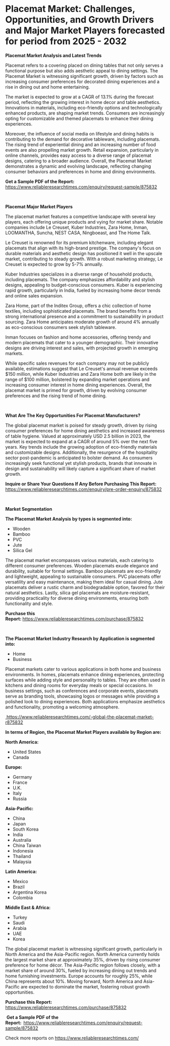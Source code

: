 <p><h1>Placemat Market: Challenges, Opportunities, and Growth Drivers and Major Market Players forecasted for period from 2025 - 2032</h1></p><p><strong>Placemat Market Analysis and Latest Trends</strong></p>
<p><p>Placemat refers to a covering placed on dining tables that not only serves a functional purpose but also adds aesthetic appeal to dining settings. The Placemat Market is witnessing significant growth, driven by factors such as increasing consumer preferences for decorated dining experiences and a rise in dining out and home entertaining.</p><p>The market is expected to grow at a CAGR of 13.1% during the forecast period, reflecting the growing interest in home decor and table aesthetics. Innovations in materials, including eco-friendly options and technologically enhanced products, are shaping market trends. Consumers are increasingly opting for customizable and themed placemats to enhance their dining experiences.</p><p>Moreover, the influence of social media on lifestyle and dining habits is contributing to the demand for decorative tableware, including placemats. The rising trend of experiential dining and an increasing number of food events are also propelling market growth. Retail expansion, particularly in online channels, provides easy access to a diverse range of placemat designs, catering to a broader audience. Overall, the Placemat Market demonstrates a dynamic and evolving landscape, reflecting changing consumer behaviors and preferences in home and dining environments.</p></p>
<p><strong>Get a Sample PDF of the Report:&nbsp;</strong> <a href="https://www.reliableresearchtimes.com/enquiry/request-sample/875832?utm_campaign=3297&utm_medium=2&utm_source=Github&utm_content=ia&utm_term=21032025&utm_id=placemat">https://www.reliableresearchtimes.com/enquiry/request-sample/875832</a></p>
<p>&nbsp;</p>
<p><strong>Placemat Major Market Players</strong></p>
<p><p>The placemat market features a competitive landscape with several key players, each offering unique products and vying for market share. Notable companies include Le Creuset, Kuber Industries, Zara Home, Inman, LOOMANTHA, Suncha, NEST CASA, Ningboeast, and The Home Talk.</p><p>Le Creuset is renowned for its premium kitchenware, including elegant placemats that align with its high-brand prestige. The company's focus on durable materials and aesthetic design has positioned it well in the upscale market, contributing to steady growth. With a robust marketing strategy, Le Creuset is expected to grow by 5-7% annually.</p><p>Kuber Industries specializes in a diverse range of household products, including placemats. The company emphasizes affordability and stylish designs, appealing to budget-conscious consumers. Kuber is experiencing rapid growth, particularly in India, fueled by increasing home decor trends and online sales expansion.</p><p>Zara Home, part of the Inditex Group, offers a chic collection of home textiles, including sophisticated placemats. The brand benefits from a strong international presence and a commitment to sustainability in product sourcing. Zara Home anticipates moderate growth of around 4% annually as eco-conscious consumers seek stylish tableware.</p><p>Inman focuses on fashion and home accessories, offering trendy and modern placemats that cater to a younger demographic. Their innovative designs are driving interest and sales, with projected growth in emerging markets.</p><p>While specific sales revenues for each company may not be publicly available, estimations suggest that Le Creuset's annual revenue exceeds $150 million, while Kuber Industries and Zara Home both are likely in the range of $100 million, bolstered by expanding market operations and increasing consumer interest in home dining experiences. Overall, the placemat market is primed for growth, driven by evolving consumer preferences and the rising trend of home dining.</p></p>
<p>&nbsp;</p>
<p><strong>What Are The Key Opportunities For Placemat Manufacturers?</strong></p>
<p><p>The global placemat market is poised for steady growth, driven by rising consumer preferences for home dining aesthetics and increased awareness of table hygiene. Valued at approximately USD 2.5 billion in 2023, the market is expected to expand at a CAGR of around 5% over the next five years. Key trends include the growing adoption of eco-friendly materials and customizable designs. Additionally, the resurgence of the hospitality sector post-pandemic is anticipated to bolster demand. As consumers increasingly seek functional yet stylish products, brands that innovate in design and sustainability will likely capture a significant share of market growth.</p></p>
<p><strong>Inquire or Share Your Questions If Any Before Purchasing This Report:</strong> <a href="https://www.reliableresearchtimes.com/enquiry/pre-order-enquiry/875832?utm_campaign=3297&utm_medium=2&utm_source=Github&utm_content=ia&utm_term=21032025&utm_id=placemat">https://www.reliableresearchtimes.com/enquiry/pre-order-enquiry/875832</a></p>
<p>&nbsp;</p>
<p><strong>Market Segmentation</strong></p>
<p><strong>The Placemat Market Analysis by types is segmented into:</strong></p>
<p><ul><li>Wooden</li><li>Bamboo</li><li>PVC</li><li>Jute</li><li>Silica Gel</li></ul></p>
<p><p>The placemat market encompasses various materials, each catering to different consumer preferences. Wooden placemats exude elegance and durability, suitable for formal settings. Bamboo placemats are eco-friendly and lightweight, appealing to sustainable consumers. PVC placemats offer versatility and easy maintenance, making them ideal for casual dining. Jute placemats deliver a rustic charm and biodegradable option, favored for their natural aesthetics. Lastly, silica gel placemats are moisture-resistant, providing practicality for diverse dining environments, ensuring both functionality and style.</p></p>
<p><strong>Purchase this Report:&nbsp;</strong><a href="https://www.reliableresearchtimes.com/purchase/875832?utm_campaign=3297&utm_medium=2&utm_source=Github&utm_content=ia&utm_term=21032025&utm_id=placemat">https://www.reliableresearchtimes.com/purchase/875832</a></p>
<p>&nbsp;</p>
<p><strong>The Placemat Market Industry Research by Application is segmented into:</strong></p>
<p><ul><li>Home</li><li>Business</li></ul></p>
<p><p>Placemat markets cater to various applications in both home and business environments. In homes, placemats enhance dining experiences, protecting surfaces while adding style and personality to tables. They are often used in kitchens and dining rooms for everyday meals or special occasions. In business settings, such as conferences and corporate events, placemats serve as branding tools, showcasing logos or messages while providing a polished look to dining experiences. Both applications emphasize aesthetics and functionality, promoting a welcoming atmosphere.</p></p>
<p><a href="https://www.reliableresearchtimes.com/-global-the-placemat-market-r875832?utm_campaign=3297&utm_medium=2&utm_source=Github&utm_content=ia&utm_term=21032025&utm_id=placemat">&nbsp;https://www.reliableresearchtimes.com/-global-the-placemat-market-r875832</a></p>
<p><strong>In terms of Region, the Placemat Market Players available by Region are:</strong></p>
<p>
    <p> <strong> North America: </strong>
        <ul>
            <li>United States</li>
            <li>Canada</li>
        </ul>
        </p> 
    <p> <strong> Europe: </strong>
        <ul>
            <li>Germany</li>
            <li>France</li>
            <li>U.K.</li>
            <li>Italy</li>
            <li>Russia</li>
        </ul>
        </p> 
    <p> <strong> Asia-Pacific: </strong>
        <ul>
            <li>China</li>
            <li>Japan</li>
            <li>South Korea</li>
            <li>India</li>
            <li>Australia</li>
            <li>China Taiwan</li>
            <li>Indonesia</li>
            <li>Thailand</li>
            <li>Malaysia</li>
        </ul>
        </p> 
    <p> <strong> Latin America: </strong>
        <ul>
            <li>Mexico</li>
            <li>Brazil</li>
            <li>Argentina Korea</li>
            <li>Colombia</li>
        </ul>
        </p> 
    <p> <strong> Middle East & Africa: </strong>
        <ul>
            <li>Turkey</li>
            <li>Saudi</li>
            <li>Arabia</li>
            <li>UAE</li>
            <li>Korea</li>
        </ul>
    </p>
    </p>
<p><p>The global placemat market is witnessing significant growth, particularly in North America and the Asia-Pacific region. North America currently holds the largest market share at approximately 35%, driven by rising consumer preference for home décor. The Asia-Pacific region follows closely, with a market share of around 30%, fueled by increasing dining out trends and home furnishing investments. Europe accounts for roughly 25%, while China represents about 10%. Moving forward, North America and Asia-Pacific are expected to dominate the market, fostering robust growth opportunities.</p></p>
<p><strong>Purchase this Report: </strong><a href="https://www.reliableresearchtimes.com/purchase/875832?utm_campaign=3297&utm_medium=2&utm_source=Github&utm_content=ia&utm_term=21032025&utm_id=placemat">https://www.reliableresearchtimes.com/purchase/875832</a></p>
<p>&nbsp;<strong>Get a Sample PDF of the Report:&nbsp;&nbsp;</strong><a href="https://www.reliableresearchtimes.com/enquiry/request-sample/875832?utm_campaign=3297&utm_medium=2&utm_source=Github&utm_content=ia&utm_term=21032025&utm_id=placemat">https://www.reliableresearchtimes.com/enquiry/request-sample/875832</a></p>
<p><strong></strong></p>
<p>Check more reports on <a href="https://www.reliableresearchtimes.com/?utm_campaign=3297&utm_medium=2&utm_source=Github&utm_content=ia&utm_term=21032025&utm_id=placemat">https://www.reliableresearchtimes.com/</a></p>